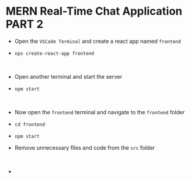 # MERN Real-Time Chat Application PART 2

* Open the `VSCode Terminal` and create a react app named `frontend`
*     npx create-react-app frontend
<br>

* Open another terminal and start the server
*     npm start
<br>

* Now open the `frontend` terminal and navigate to the `frontend` folder
*     cd frontend
*     npm start
* Remove unnecessary files and code from the `src` folder
<br>

*

